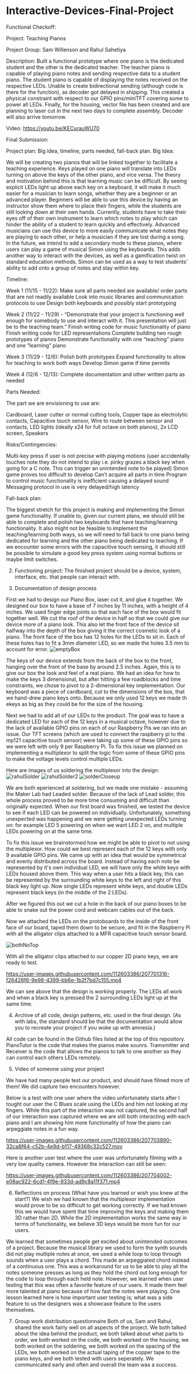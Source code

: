 # Interactive-Devices-Final-Project

Functional Checkoff:

Project: Teaching Pianos

Project Group: Sam Willenson and Rahul Sahetiya

Description: Built a functional prototype where one piano is the dedicated student and the other is the dedicated teacher. The teacher piano is capable of playing piano notes and sending respective data to a student piano. The student piano is capable of displaying the notes received on the respective LEDs. Unable to create bidirectional sending (although code is there for the function), as decoder got delayed in shipping. This created a physical constraint with respect to our GPIO pins/miniTFT covering some to power all LEDs. Finally, for the housing, vector file has been created and are planning to laser cut in the next two days to complete assembly. Decoder will also arrive tomorrow.

Video:
https://youtu.be/KECurauWU70

Final Submission:

Project plan: Big idea, timeline, parts needed, fall-back plan.
Big Idea:

We will be creating two pianos that will be linked together to facilitate a teaching experience. Keys played on one piano will translate into LEDs turning on above the keys of the other piano, and vice versa. The theory and motivation behind this is that learning music can be difficult. By seeing explicit LEDs light up above each key on a keyboard, it will make it much easier for a musician to learn songs, whether they are a beginner or an advanced player. Beginners will be able to use this device by having an instructor show them where to place their fingers, while the students are still looking down at their own hands. Currently, students have to take their eyes off of their own instrument to learn which notes to play which can hinder the ability of a student to learn quickly and effectively. Advanced musicians can use this device to more easily communicate what notes they are playing to each other, or help a musician if they are lost during a song. In the future, we intend to add a secondary mode to these pianos, where users can play a game of musical Simon using the keyboards. This adds another way to interact with the devices, as well as a gamification twist on standard education methods. Simon can be used as a way to test students’ ability to add onto a group of notes and stay within key.

Timeline:

Week 1 (11/15 - 11/22): Make sure all parts needed are available/ order parts that are not readily available Look into music libraries and communication protocols to use Design both keyboards and possibly start prototyping

Week 2 (11/22 - 11/29) - “Demonstrate that your project is functioning well enough for somebody to use and interact with it. This presentation will just be to the teaching team.” Finish writing code for music functionality of piano Finish writing code for LED representations Complete building two rough prototypes of pianos Demonstrate functionality with one “teaching” piano and one “learning” piano

Week 3 (11/29 - 12/6): Polish both prototypes Expand functionality to allow for teaching to work both ways Develop Simon game if time permits

Week 4 (12/6 - 12/13): Complete documentation and other written parts as needed

Parts Needed:

The part we are envisioning to use are:

Cardboard, Laser cutter or normal cutting tools, Copper tape as electrolytic contacts, Capacitive touch sensor, Wire to route between sensor and contacts, LED lights (ideally x24 for full octave on both pianos), 2x LCD screen, Speakers

Risks/Contingencies:

Multi-key press if user is not precise with playing motions (user accidentally touches note they do not intend to play i.e. pinky grazes a black key when going for a C note. This can trigger an unintended note to be played) Simon game proves too difficult to develop Can’t acquire all parts in time Program to control music functionality is inefficient causing a delayed sound Messaging protocol in use is very delayed/high latency

Fall-back plan:

The biggest stretch for this project is making and implementing the Simon game functionality. If unable to, given our current plans, we should still be able to complete and polish two keyboards that have teaching/learning functionality. It also might not be feasible to implement the teaching/learning both ways, so we will need to fall back to one piano being dedicated for learning and the other piano being dedicated to teaching. If we encounter some errors with the capacitive touch sensing, it should still be possible to simulate a good key press system using normal buttons or maybe limit switches.


2. Functioning project: The finished project should be a device, system, interface, etc. that people can interact with.

3. Documentation of design process

First we had to design our Piano Box, laser cut it, and glue it together.
We designed our box to have a base of 7 inches by 11 inches, with a height of 4 inches. We used finger edge joints so that each face of the box would fit together well. We cut the roof of the device in half so that we could give our device more of a piano look. This also let the front face of the device sit halfway into the depth of the box giving it the correct cosmetic look of a piano. The front face of the box has 12 holes for the LEDs to sit in. Each of these holes has to fit a 3mm diameter LED, so we made the holes 3.5 mm to account for error.
![emptyBox](https://user-images.githubusercontent.com/112603386/207697881-3df0dcbc-65dd-4b0e-9f24-cb697f526d99.jpeg)

The keys of our device extends from the back of the box to the front, hanging over the front of the base by around 2.5 inches. Again, this is to give our box the look and feel of a real piano. We had an idea for how to make the keys 3 dimensional, but after hitting a few roadblocks and time constraints, we chose to pivot to a 2-dimensional key implementation. Our keyboard was a piece of cardboard, cut to the dimensions of the box, that we hand-drew piano keys onto. Because we only used 12 keys we made th ekeys as big as they could be for the size of the housing.

Next we had to add all of our LEDs to the product. The goal was to have a dedicated LED for each of the 12 keys in a musical octave, however due to the lack of available GPIO pins on each of our Raspberry Pis we ran into an issue. Our TFT screens (which are used to connect the raspberry pi to the mp121 capacitive touch sensor) were taking up some of these GPIO pins so we were left with only 9 per Raspberry Pi. To fix this issue we planned on implementing a multiplexor to split the logic from some of these GPIO pins to make the voltage levels control multiple LEDs.

Here are images of us soldering the multiplexor into the design:
![rahulSolder](https://user-images.githubusercontent.com/112603386/207697928-e46965c9-dac7-4272-afa0-d3eaf6409a40.jpeg)
![rahulSolder2](https://user-images.githubusercontent.com/112603386/207697944-68baeb96-61be-4764-ab2a-2d3b2b9b1086.jpeg)
![solderCloseup](https://user-images.githubusercontent.com/112603386/207697970-42d0a780-90ec-462d-a4c4-4adda17cc601.jpeg)

We are both eperienced at soldering, but we made one mistake - assuming the Maker Lab had Leaded solder. Because of the lack of Lead solder, this whole process proved to be more time consuming and difficult than originally expected. When our first board was finished, we tested the device to see if each LED can be powered on individually. Unfortunately, something unexpected was happening and we were getting unexpected LEDs turning on: for example LED 5 powering on when we want LED 2 on, and multiple LEDs powering on at the same time. 

To fix this issue we brainstormed how we might be able to pivot to not using the multiplexor. How could we best represent each of the 12 keys with only 9 available GPIO pins. We came up with an idea that would be symmetrical and evenly distributed across the board. Instead of having each note be represented by it's own individual LED, we will have only the white keys with LEDs housed above them. This way when a user hits a black key, this can be represented by the surrounding white keys to the left and right of this black key light up. Now single LEDs represent white keys, and double LEDs represent black keys (in the middle of the 2 LEDs).

After we figured this out we cut a hole in the back of our piano boxes to be able to snake out the power cord and webcam cables out of the back.

Now we attached the LEDs on the protoboards to the inside of the front face of our board, taped them down to be secure, and fit in the Raspberry Pi with all the alligator clips attached to a MFR capacitive touch sensor board. 


![bothNoTop](https://user-images.githubusercontent.com/112603386/207701128-3e72a2a3-2f06-410e-983f-fbf2c40d9311.jpeg)

With all the alligator clips attached to our copper 2D piano keys, we are ready to test.


https://user-images.githubusercontent.com/112603386/207701316-f26428f6-9e98-4399-bb6e-1b2f7bd7c155.mp4

We can see above that the design is working properly. The LEDs all work and when a black key is pressed the 2 surrounding LEDs light up at the same time.

4. Archive of all code, design patterns, etc. used in the final design. (As with labs, the standard should be that the documentation would allow you to recreate your project if you woke up with amnesia.)

All code can be found in the Github files listed at the top of this repository. PianoTutor is the code that makes the pianos make sounrs. Tramsmitter and Receiver is the code that allows the pianos to talk to one another so they can control each others LEDs remotely. 

5. Video of someone using your project
  
  We have had many people test our product, and should have filmed more of them! We did capture two encounters however.
  
Below is a test with one user where the video unfortunately starts after I tought our user the C Blues scale using the LEDs and him not looking at my fingers. While this part of the interaction was not captured, the second half of our interaction was captured where we are still both interacting with each piano and I am showing him more functionality of how the piano can arpeggiate notes in a fun way.
  

https://user-images.githubusercontent.com/112603386/207703890-32ca8f64-c52b-4e9d-b117-49368c32c527.mov


Here is another user test where the user was unfortunately filming with a very low quality camera. However the interaction can still be seen:



https://user-images.githubusercontent.com/112603386/207704002-e08ac922-6cd1-4f9e-933d-ad9c8a11f371.mp4



6. Reflections on process (What have you learned or wish you knew at the start?)
 We wish we had known that the multiplexor implementation would prove to be so difficult to get working correctly. If we had known this we would have spent that time improving the keys and making them 3D rather than 2D. While the 2D implementation works the same way in terms of functionality, we believe 3D keys would be more fun for our users.
 
 We learned that sometimes people get excited about unintended outcomes of a project. Because the musical library we used to form the synth sounds did not play multiple notes at once, we used a while loop to loop through sounds when a user plays a chord. This made an arpeggiated chord instead of a continuous one. This was a workaround for us to be able to play all the notes someone presses as long as they hold the chord out long enough for the code to loop through each held note. However, we learned when user testing that this was often a favorite feature of our users. It made them feel more talented at piano because of how fast the notes were playing. One lesson learned here is how important user testing is; what was a side feature to us the designers was a showcase feature to the users themselves.

7. Group work distribution questionnaire
 Both of us, Sam and Rahul, shared the work fairly well on all aspects of the project. We both talked about the idea behind the product, we both talked about what parts to order, we both worked on the code, we both worked on the housing, we both worked on the soldering, we both worked on the spacing of the LEDs, we both worked on the actual taping of the copper tape to the piano keys, and we both tested with users seperately. We communicated early and often and overall the team was a success.
